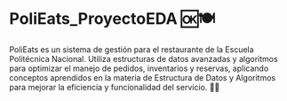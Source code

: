 # PoliEats_ProyectoEDA 🆗🍽️
PoliEats es un sistema de gestión para el restaurante de la Escuela Politécnica Nacional. Utiliza estructuras de datos avanzadas y algoritmos para optimizar el manejo de pedidos, inventarios y reservas, aplicando conceptos aprendidos en la materia de Estructura de Datos y Algoritmos para mejorar la eficiencia y funcionalidad del servicio. 🍔🍗
